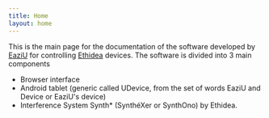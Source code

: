 ```yaml
---
title: Home
layout: home
---
```


This is the main page for the documentation of the software developed by [EaziU](https://www.eaziu.com) for controlling [Ethidea](https://ethidea.com/) devices. The software is divided into 3 main components
* Browser interface
* Android tablet (generic called UDevice, from the set of words EaziU and Device or EaziU's device)
* Interference System Synth* (SynthéXer or SynthOno) by Ethidea.
